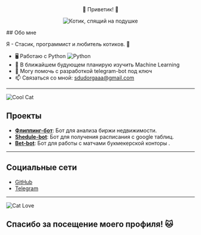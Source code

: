 <div align = "center"> 
<bold>👋 Приветик! 👋 </bold>

![Котик, спящий на подушке](https://media0.giphy.com/media/v1.Y2lkPTc5MGI3NjExYWczZTJjb3NhYjJ0OWV1OWtkdzR0cjhqbjR5ZGY3MWpmN3l1aDBzeSZlcD12MV9pbnRlcm5hbF9naWZfYnlfaWQmY3Q9Zw/vVegyymxA90fkY8jkE/giphy.gif)
</div>
## Обо мне

Я - Стасик, программист и любитель котиков. 🐾

- 🖥️ Работаю с Python ![Python](https://img.shields.io/badge/python-3670A0?style=for-the-badge&logo=python&logoColor=ffdd54)
- 🌱 В ближайшем будующем планирую изучить Machine Learning
- 💬 Могу помочь с разработкой telegram-bot под ключ
- 📫 Связаться со мной: sdudorgaaa@gmail.com

---

![Cool Cat](https://placehold.co/600x200?text=Cool+Cat)

## Проекты

- **[Флиппинг-бот](ссылка_на_проект_1)**: Бот для анализа биржи недвижимости.
- **[Shedule-bot](ссылка_на_проект_2)**: Бот для получения расписания с google таблиц.
- **[Bet-bot](ссылка_на_проект_3)**: Бот для работы с матчами букмекерской конторы .

---

## Социальные сети

- [GitHub](https://github.com/sdudorgaaa)
- [Telegram](@sdudorga)

---

![Cat Love](https://placehold.co/600x200?text=Cat+Love)

## Спасибо за посещение моего профиля! 🐱
